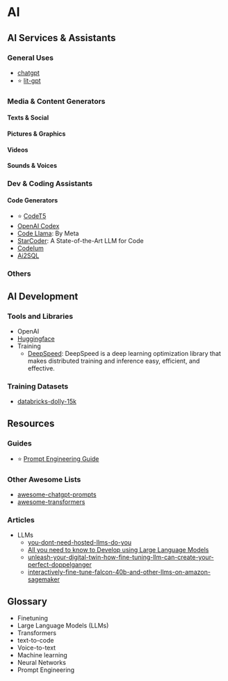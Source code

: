 # AI


<!-- ------------------------------------ -->
## AI Services & Assistants


### General Uses

* [chatgpt]()
* ⭐ [lit-gpt](https://github.com/Lightning-AI/lit-gpt/tree/main)
 


### Media & Content Generators

#### Texts & Social

#### Pictures & Graphics

#### Videos

#### Sounds & Voices



### Dev & Coding Assistants

#### Code Generators

* ⭐ [CodeT5](https://github.com/salesforce/CodeT5/blob/main/CodeT5%2B/README.md)
* [OpenAI Codex](https://openai.com/blog/openai-codex)
* [Code Llama](https://ai.meta.com/blog/code-llama-large-language-model-coding/): By Meta
* [StarCoder](https://huggingface.co/blog/starcoder): A State-of-the-Art LLM for Code
* [CodeIum](https://codeium.com/?utm_source=sourceforge&utm_medium=list&utm_campaign=sourceforge1)
* [Ai2SQL](https://www.ai2sql.io/)



### Others



<!-- ------------------------------------ -->
## AI Development

### Tools and Libraries

- OpenAI
- [Huggingface](https://huggingface.co/)
- Training
   * [DeepSpeed](https://github.com/microsoft/DeepSpeed): DeepSpeed is a deep learning optimization library that makes distributed training and inference easy, efficient, and effective.

### Training Datasets

* [databricks-dolly-15k](https://huggingface.co/datasets/databricks/databricks-dolly-15k)



<!-- ------------------------------------ -->
## Resources


### Guides

- ⭐ [Prompt Engineering Guide](https://www.promptingguide.ai/)



### Other Awesome Lists

*  [awesome-chatgpt-prompts](https://github.com/f/awesome-chatgpt-prompts)
*  [awesome-transformers](https://github.com/huggingface/transformers/blob/main/awesome-transformers.md#L0-L1)




### Articles

- LLMs
  - [you-dont-need-hosted-llms-do-you](https://betterprogramming.pub/you-dont-need-hosted-llms-do-you-1160b2520526)
  - [All you need to know to Develop using Large Language Models](https://towardsdatascience.com/all-you-need-to-know-to-develop-using-large-language-models-5c45708156bc)
  - [unleash-your-digital-twin-how-fine-tuning-llm-can-create-your-perfect-doppelganger](https://betterprogramming.pub/unleash-your-digital-twin-how-fine-tuning-llm-can-create-your-perfect-doppelganger-b5913e7dda2e)
  - [interactively-fine-tune-falcon-40b-and-other-llms-on-amazon-sagemaker](https://aws.amazon.com/ru/blogs/machine-learning/interactively-fine-tune-falcon-40b-and-other-llms-on-amazon-sagemaker-studio-notebooks-using-qlora/)


<!-- ------------------------------------ -->
## Glossary

* Finetuning
* Large Language Models (LLMs)
* Transformers
* text-to-code
* Voice-to-text
* Machine learning
* Neural Networks
* Prompt Engineering


